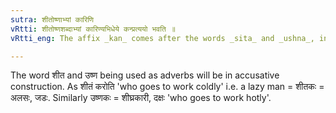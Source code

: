 ```yaml
---
sutra: शीतोष्णाभ्यां कारिणि
vRtti: शीतोष्णशब्दाभ्यां कारिण्यभिधेये कन्प्रत्ययो भवति ॥
vRtti_eng: The affix _kan_ comes after the words _sita_ and _ushna_, in the sense of 'who goes to work thus'.

---
```

The word शीत and उष्ण being used as adverbs will be in accusative construction. As शीतं करोति 'who goes to work coldly' i.e. a lazy man = शीतकः = अलसः, जडः. Similarly उष्णकः = शीघ्रकारी, दक्षः 'who goes to work hotly'.
